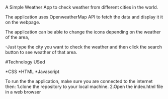 A Simple Weather App to check weather from different cities in the world.

The application uses OpenweatherMap API to fetch the data and display it it on the webpage.

 The application can be able to change the icons depending on the weather of the area,

  -Just type the city you want to check the weather and then click the search button to see weather of that area. 

  #Technology USed 

  *CSS
   *HTML
    *Javascript
  
   To run the the application, make sure you are connected to the internet then:
    1.clone the repository to your local machine.
    2.Open the index.html file in a web browser
    
   
